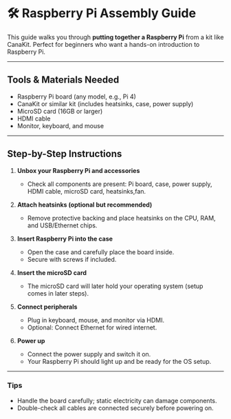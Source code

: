 # 🛠️ Raspberry Pi Assembly Guide

This guide walks you through **putting together a Raspberry Pi** from a kit like CanaKit. Perfect for beginners who want a hands-on introduction to Raspberry Pi.

---

## Tools & Materials Needed
- Raspberry Pi board (any model, e.g., Pi 4)
- CanaKit or similar kit (includes heatsinks, case, power supply)
- MicroSD card (16GB or larger)
- HDMI cable
- Monitor, keyboard, and mouse

---

## Step-by-Step Instructions

1. **Unbox your Raspberry Pi and accessories**  
   - Check all components are present: Pi board, case, power supply, HDMI cable, microSD card, heatsinks,fan.

2. **Attach heatsinks (optional but recommended)**  
   - Remove protective backing and place heatsinks on the CPU, RAM, and USB/Ethernet chips.
     

3. **Insert Raspberry Pi into the case**  
   - Open the case and carefully place the board inside.  
   - Secure with screws if included.

4. **Insert the microSD card**  
   - The microSD card will later hold your operating system (setup comes in later steps).

5. **Connect peripherals**  
   - Plug in keyboard, mouse, and monitor via HDMI.  
   - Optional: Connect Ethernet for wired internet.

6. **Power up**  
   - Connect the power supply and switch it on.  
   - Your Raspberry Pi should light up and be ready for the OS setup.

---

### Tips
- Handle the board carefully; static electricity can damage components.  
- Double-check all cables are connected securely before powering on.  

